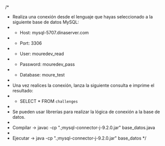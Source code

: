 /*
 * Realiza una conexión desde el lenguaje que hayas seleccionado a la siguiente base de datos MySQL:
 * - Host: mysql-5707.dinaserver.com
 * - Port: 3306
 * - User: mouredev_read
 * - Password: mouredev_pass
 * - Database: moure_test
 * 
 * Una vez realices la conexión, lanza la siguiente consulta e imprime el resultado:
 * - SELECT * FROM `challenges`
 *
 * Se pueden usar librerías para realizar la lógica de conexión a la base de datos.
 * 
 * Compilar -> javac -cp ".;mysql-connector-j-9.2.0.jar" base_datos.java
 *
 * Ejecutar -> java -cp ".;mysql-connector-j-9.2.0.jar" base_datos
 */